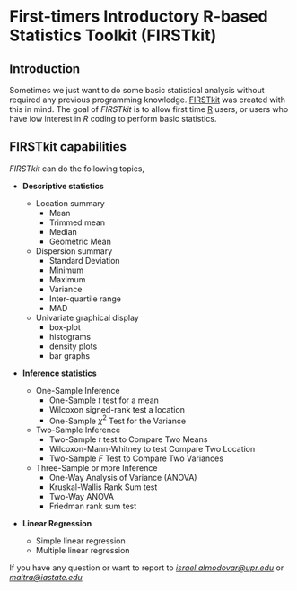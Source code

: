# First-timers Introductory R-based Statistics Toolkit (FIRSTkit)



## Introduction 

Sometimes we just want to do some basic statistical analysis without required any previous programming knowledge. [FIRSTkit](https://github.com/ialmodovar/FIRSTkit) was created with this in mind. The goal of *FIRSTkit* is to allow first time [R](https://www.r-project.org/) users, or users who have low interest in *R*  coding to perform basic statistics.

## FIRSTkit capabilities

*FIRSTkit* can do the following topics,

* **Descriptive statistics**

  + Location summary 
    + Mean 
    + Trimmed mean
    + Median 
    + Geometric Mean
  + Dispersion summary 
    + Standard Deviation
    + Minimum
    + Maximum
    + Variance 
    + Inter-quartile range
    + MAD
  + Univariate graphical display 
    + box-plot 
    + histograms
    + density plots
    + bar graphs

* **Inference statistics**

  + One-Sample Inference 
    + One-Sample *t* test for a mean
    + Wilcoxon signed-rank test a location
    + One-Sample $\chi^2$ Test for the Variance 
  + Two-Sample Inference
    + Two-Sample *t* test to Compare Two Means
    + Wilcoxon-Mann-Whitney to test Compare Two Location 
    + Two-Sample *F* Test to Compare Two Variances
  + Three-Sample or more Inference
    + One-Way Analysis of Variance (ANOVA)
    + Kruskal-Wallis Rank Sum test
    + Two-Way ANOVA
    + Friedman rank sum test

* **Linear Regression**

  + Simple linear regression
  + Multiple linear regression

If you have any question or want to report to *israel.almodovar@upr.edu* or *maitra@iastate.edu*


